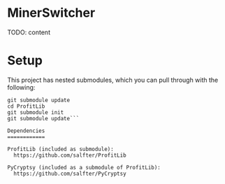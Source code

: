 MinerSwitcher
=============

TODO: content

Setup
=====

This project has nested submodules, which you can pull through with the
following:

```git submodule init
git submodule update
cd ProfitLib
git submodule init
git submodule update```

Dependencies
============

ProfitLib (included as submodule):
  https://github.com/salfter/ProfitLib

PyCryptsy (included as a submodule of ProfitLib):
  https://github.com/salfter/PyCryptsy    

